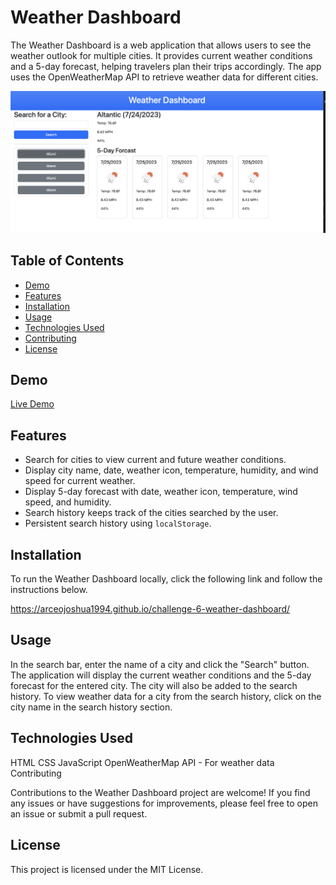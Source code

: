 # Weather Dashboard

The Weather Dashboard is a web application that allows users to see the weather outlook for multiple cities. It provides current weather conditions and a 5-day forecast, helping travelers plan their trips accordingly. The app uses the OpenWeatherMap API to retrieve weather data for different cities.


![alt-text](./assets/images/Screenshot%202023-07-29%20at%201.32.31%20PM.png)

## Table of Contents

- [Demo](#demo)
- [Features](#features)
- [Installation](#installation)
- [Usage](#usage)
- [Technologies Used](#technologies-used)
- [Contributing](#contributing)
- [License](#license)

## Demo

[Live Demo](https://your-weather-dashboard-url.com)

## Features

- Search for cities to view current and future weather conditions.
- Display city name, date, weather icon, temperature, humidity, and wind speed for current weather.
- Display 5-day forecast with date, weather icon, temperature, wind speed, and humidity.
- Search history keeps track of the cities searched by the user.
- Persistent search history using `localStorage`.

## Installation

To run the Weather Dashboard locally, click the following link and follow the instructions below.

https://arceojoshua1994.github.io/challenge-6-weather-dashboard/

## Usage

In the search bar, enter the name of a city and click the "Search" button.
The application will display the current weather conditions and the 5-day forecast for the entered city. The city will also be added to the search history.
To view weather data for a city from the search history, click on the city name in the search history section.

## Technologies Used

HTML
CSS
JavaScript
OpenWeatherMap API - For weather data
Contributing

Contributions to the Weather Dashboard project are welcome! If you find any issues or have suggestions for improvements, please feel free to open an issue or submit a pull request.

## License

This project is licensed under the MIT License. 

